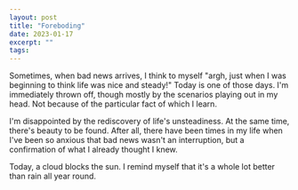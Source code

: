 ```yaml
---
layout: post
title: "Foreboding"
date: 2023-01-17
excerpt: ""
tags:
---
```

Sometimes, when bad news arrives, I think to myself "argh, just when I was beginning to think life was nice and steady!" Today is one of those days. I'm immediately thrown off, though mostly by the scenarios playing out in my head. Not because of the particular fact of which I learn.

I'm disappointed by the rediscovery of life's unsteadiness. At the same time, there's beauty to be found. After all, there have been times in my life when I've been so anxious that bad news wasn't an interruption, but a confirmation of what I already thought I knew.

Today, a cloud blocks the sun. I remind myself that it's a whole lot better than rain all year round.